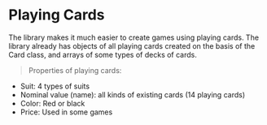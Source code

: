 # Playing Cards
The library makes it much easier to create games using playing cards. The library already has objects of all playing cards created on the basis of the Card class, and arrays of some types of decks of cards. 

> Properties of playing cards:

- Suit: 4 types of suits
- Nominal value (name): all kinds of existing cards (14 playing cards)
- Color: Red or black 
- Price: Used in some games
